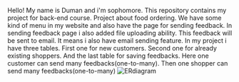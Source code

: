 Hello! My name is Duman and i'm sophomore. This repository contains my project for back-end course.
Project about food ordering. We have some kind of menu in my website and also have the page for sending feedback.
In sending feedback page i also added file uploading ability. This feedback will be sent to email. It means i also have email sending feature.
In my project i have three tables. First one for new customers. Second one for already existing shoppers. And the last table for saving feedbacks.
Here one customer can send many feedbacks(one-to-many). Then one shopper can send many feedbacks(one-to-many)
![ERdiagram](https://user-images.githubusercontent.com/75569792/115156743-9da8cc80-a0a7-11eb-8ba9-9bc710339125.jpeg)